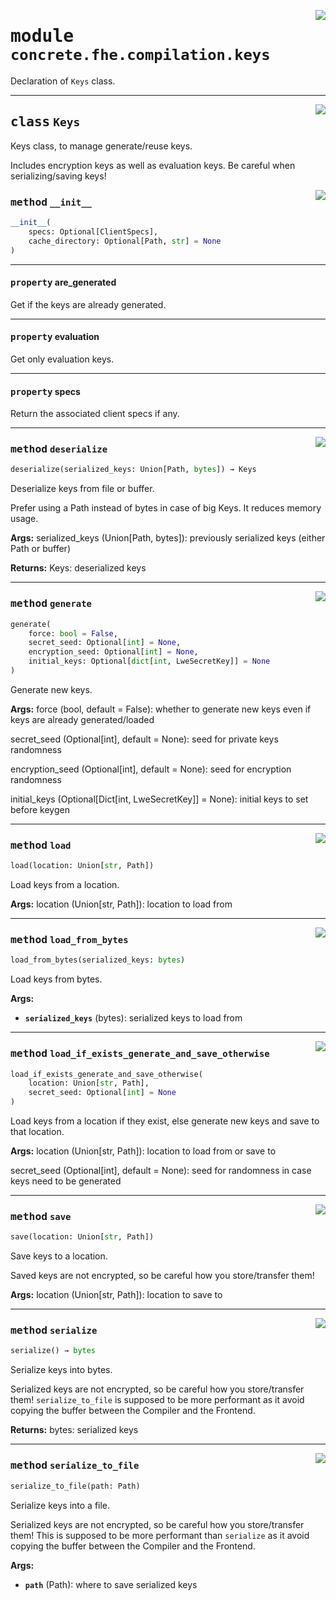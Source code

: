 <!-- markdownlint-disable -->

<a href="../../frontends/concrete-python/concrete/fhe/compilation/keys.py#L0"><img align="right" style="float:right;" src="https://img.shields.io/badge/-source-cccccc?style=flat-square"></a>

# <kbd>module</kbd> `concrete.fhe.compilation.keys`
Declaration of `Keys` class. 



---

<a href="../../frontends/concrete-python/concrete/fhe/compilation/keys.py#L19"><img align="right" style="float:right;" src="https://img.shields.io/badge/-source-cccccc?style=flat-square"></a>

## <kbd>class</kbd> `Keys`
Keys class, to manage generate/reuse keys. 

Includes encryption keys as well as evaluation keys. Be careful when serializing/saving keys! 

<a href="../../frontends/concrete-python/concrete/fhe/compilation/keys.py#L31"><img align="right" style="float:right;" src="https://img.shields.io/badge/-source-cccccc?style=flat-square"></a>

### <kbd>method</kbd> `__init__`

```python
__init__(
    specs: Optional[ClientSpecs],
    cache_directory: Optional[Path, str] = None
)
```






---

#### <kbd>property</kbd> are_generated

Get if the keys are already generated. 

---

#### <kbd>property</kbd> evaluation

Get only evaluation keys. 

---

#### <kbd>property</kbd> specs

Return the associated client specs if any. 



---

<a href="../../frontends/concrete-python/concrete/fhe/compilation/keys.py#L220"><img align="right" style="float:right;" src="https://img.shields.io/badge/-source-cccccc?style=flat-square"></a>

### <kbd>method</kbd> `deserialize`

```python
deserialize(serialized_keys: Union[Path, bytes]) → Keys
```

Deserialize keys from file or buffer. 

Prefer using a Path instead of bytes in case of big Keys. It reduces memory usage. 



**Args:**
  serialized_keys (Union[Path, bytes]):  previously serialized keys (either Path or buffer) 



**Returns:**
  Keys:  deserialized keys 

---

<a href="../../frontends/concrete-python/concrete/fhe/compilation/keys.py#L48"><img align="right" style="float:right;" src="https://img.shields.io/badge/-source-cccccc?style=flat-square"></a>

### <kbd>method</kbd> `generate`

```python
generate(
    force: bool = False,
    secret_seed: Optional[int] = None,
    encryption_seed: Optional[int] = None,
    initial_keys: Optional[dict[int, LweSecretKey]] = None
)
```

Generate new keys. 



**Args:**
  force (bool, default = False):  whether to generate new keys even if keys are already generated/loaded 

 secret_seed (Optional[int], default = None):  seed for private keys randomness 

 encryption_seed (Optional[int], default = None):  seed for encryption randomness 

 initial_keys (Optional[Dict[int, LweSecretKey]] = None):  initial keys to set before keygen 

---

<a href="../../frontends/concrete-python/concrete/fhe/compilation/keys.py#L120"><img align="right" style="float:right;" src="https://img.shields.io/badge/-source-cccccc?style=flat-square"></a>

### <kbd>method</kbd> `load`

```python
load(location: Union[str, Path])
```

Load keys from a location. 



**Args:**
  location (Union[str, Path]):  location to load from 

---

<a href="../../frontends/concrete-python/concrete/fhe/compilation/keys.py#L144"><img align="right" style="float:right;" src="https://img.shields.io/badge/-source-cccccc?style=flat-square"></a>

### <kbd>method</kbd> `load_from_bytes`

```python
load_from_bytes(serialized_keys: bytes)
```

Load keys from bytes. 



**Args:**
 
 - <b>`serialized_keys`</b> (bytes):  serialized keys to load from 

---

<a href="../../frontends/concrete-python/concrete/fhe/compilation/keys.py#L158"><img align="right" style="float:right;" src="https://img.shields.io/badge/-source-cccccc?style=flat-square"></a>

### <kbd>method</kbd> `load_if_exists_generate_and_save_otherwise`

```python
load_if_exists_generate_and_save_otherwise(
    location: Union[str, Path],
    secret_seed: Optional[int] = None
)
```

Load keys from a location if they exist, else generate new keys and save to that location. 



**Args:**
  location (Union[str, Path]):  location to load from or save to 

 secret_seed (Optional[int], default = None):  seed for randomness in case keys need to be generated 

---

<a href="../../frontends/concrete-python/concrete/fhe/compilation/keys.py#L100"><img align="right" style="float:right;" src="https://img.shields.io/badge/-source-cccccc?style=flat-square"></a>

### <kbd>method</kbd> `save`

```python
save(location: Union[str, Path])
```

Save keys to a location. 

Saved keys are not encrypted, so be careful how you store/transfer them! 



**Args:**
  location (Union[str, Path]):  location to save to 

---

<a href="../../frontends/concrete-python/concrete/fhe/compilation/keys.py#L183"><img align="right" style="float:right;" src="https://img.shields.io/badge/-source-cccccc?style=flat-square"></a>

### <kbd>method</kbd> `serialize`

```python
serialize() → bytes
```

Serialize keys into bytes. 

Serialized keys are not encrypted, so be careful how you store/transfer them! `serialize_to_file` is supposed to be more performant as it avoid copying the buffer between the Compiler and the Frontend. 



**Returns:**
  bytes:  serialized keys 

---

<a href="../../frontends/concrete-python/concrete/fhe/compilation/keys.py#L203"><img align="right" style="float:right;" src="https://img.shields.io/badge/-source-cccccc?style=flat-square"></a>

### <kbd>method</kbd> `serialize_to_file`

```python
serialize_to_file(path: Path)
```

Serialize keys into a file. 

Serialized keys are not encrypted, so be careful how you store/transfer them! This is supposed to be more performant than `serialize` as it avoid copying the buffer between the Compiler and the Frontend. 



**Args:**
 
 - <b>`path`</b> (Path):  where to save serialized keys 



